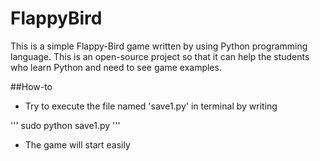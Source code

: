 # FlappyBird
This is a simple Flappy-Bird game written by using Python programming language. This is an open-source project so that it can help the students who learn Python and need to see game examples.

##How-to
 - Try to execute the file named 'save1.py' in terminal by writing

'''
sudo python save1.py
'''

 - The game will start easily